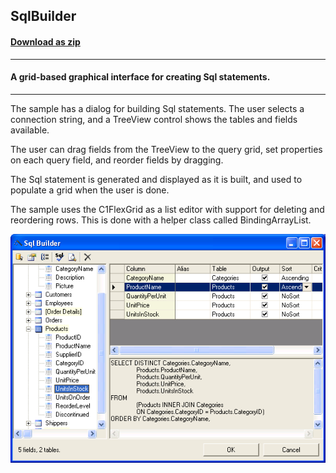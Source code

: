 ## SqlBuilder
#### [Download as zip](https://grapecity.github.io/DownGit/#/home?url=https://github.com/GrapeCity/ComponentOne-WinForms-Samples/tree/master/NetFramework\FlexGrid\CS\SqlBuilder)
____
#### A grid-based graphical interface for creating Sql statements.
____
The sample has a dialog for building Sql statements. The user selects a connection string, and a TreeView control shows the tables and fields available.

The user can drag fields from the TreeView to the query grid, set properties on each query field, and reorder fields by dragging.

The Sql statement is generated and displayed as it is built, and used to populate a grid when the user is done.

The sample uses the C1FlexGrid as a list editor with support for deleting and reordering rows. This is done with a helper class called BindingArrayList.

![screenshot](screenshot.png)
